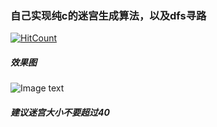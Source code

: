### 自己实现纯c的迷宫生成算法，以及dfs寻路
[![HitCount](http://hits.dwyl.io/PIPIKAI/MAZE.svg)](http://hits.dwyl.io/PIPIKAI/MAZE)

##### 效果图

![Image text](https://raw.githubusercontent.com/PIPIKAI/img-folder/master/MAZE/show.gif)


##### 建议迷宫大小不要超过40

